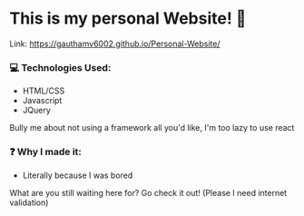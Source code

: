# This is my personal Website! 🥳

Link: https://gauthamv6002.github.io/Personal-Website/

### 💻 Technologies Used:
- HTML/CSS
- Javascript
- JQuery

Bully me about not using a framework all you'd like, I'm too lazy to use react
   
### ❓ Why I made it:
- Literally because I was bored



What are you still waiting here for? Go check it out! (Please I need internet validation)
